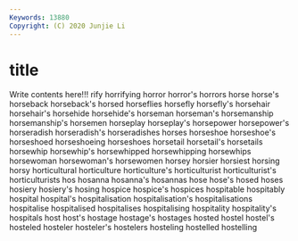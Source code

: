 ```yaml
---
Keywords: 13880
Copyright: (C) 2020 Junjie Li
---
```


# title

Write contents here!!!
rify 
horrifying 
horror 
horror's 
horrors 
horse 
horse's 
horseback
horseback's 
horsed 
horseflies 
horsefly 
horsefly's 
horsehair 
horsehair's 
horsehide 
horsehide's 
horseman
horseman's 
horsemanship 
horsemanship's 
horsemen 
horseplay 
horseplay's 
horsepower 
horsepower's 
horseradish 
horseradish's
horseradishes 
horses 
horseshoe 
horseshoe's 
horseshoed 
horseshoeing 
horseshoes 
horsetail 
horsetail's 
horsetails
horsewhip 
horsewhip's 
horsewhipped 
horsewhipping 
horsewhips 
horsewoman 
horsewoman's 
horsewomen 
horsey 
horsier
horsiest 
horsing 
horsy 
horticultural 
horticulture 
horticulture's 
horticulturist 
horticulturist's 
horticulturists 
hos
hosanna 
hosanna's 
hosannas 
hose 
hose's 
hosed 
hoses 
hosiery 
hosiery's 
hosing
hospice 
hospice's 
hospices 
hospitable 
hospitably 
hospital 
hospital's 
hospitalisation 
hospitalisation's 
hospitalisations
hospitalise 
hospitalised 
hospitalises 
hospitalising 
hospitality 
hospitality's 
hospitals 
host 
host's 
hostage
hostage's 
hostages 
hosted 
hostel 
hostel's 
hosteled 
hosteler 
hosteler's 
hostelers 
hosteling
hostelled 
hostelling 
